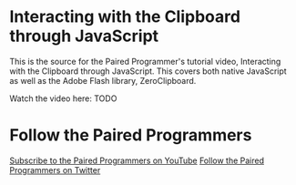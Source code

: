 <h1>Interacting with the Clipboard through JavaScript</h1>
This is the source for the Paired Programmer's tutorial video, Interacting with the Clipboard through JavaScript.  This covers both native JavaScript as well as 
the Adobe Flash library, ZeroClipboard.

Watch the video here: TODO

<h1>Follow the Paired Programmers</h1>
<a href="https://www.youtube.com/channel/UCyFgdOQhteO_EWAQKh7zOvA">Subscribe to the Paired Programmers on YouTube</a>
<a href="https://twitter.com/PairedPrgmrs">Follow the Paired Programmers on Twitter</a>